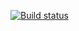 [![Build status](https://ci.appveyor.com/api/projects/status/2ysd0n4qpahtuaxm?svg=true)](https://ci.appveyor.com/project/scriperirk/web-test)
